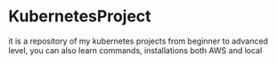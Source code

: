 # KubernetesProject
it is a repository of my kubernetes projects from beginner to advanced level, you can also  learn commands, installations both AWS and local
